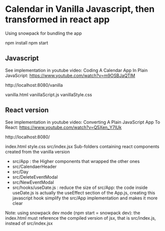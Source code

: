 # Calendar in Vanilla Javascript, then transformed in react app

Using snowpack for bundling the app

npm install
npm start

## Javascript

See implementation in youtube video:
Coding A Calendar App In Plain JavaScript: https://www.youtube.com/watch?v=m9OSBJaQTlM

http://localhost:8080/vanilla

vanilla.html
vanillaScript.js
vanillaStyle.css

## React version

See implementation in youtube video:
Converting A Plain JavaScript App To React: https://www.youtube.com/watch?v=Q5Xen_Y7lUk

http://localhost:8080/

index.html
style.css
src/index.jsx
Sub-folders containing react components created from the vanilla version
- src/App : the Higher components that wrapped the other ones
- src/CalendaerHeader
- src/Day
- src/DeleteEventModal
- src/NewEventModal
- src/hooks/useDate.js : reduce the size of src/App: the code inside useDate.js is actually the useEffect section of the App.js, creating this javascript hook simplify the src/App implementation and makes it more clear

Note: using snowpack dev mode (npm start = snowpack dev): the index.html must reference the compiled version of jsx, that is src/index.js, instead of src/index.jsx
